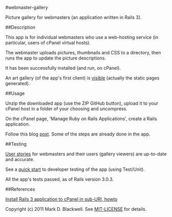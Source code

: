 #webmaster-gallery

Picture gallery for webmasters (an application written in Rails 3).

##Description

This app is for individual webmasters who use a web-hosting service (in particular, users of cPanel virtual hosts).

The webmaster uploads pictures, thumbnails and CSS to a directory, then runs the app to update the picture descriptions.

It has been successfully installed (and run, on cPanel).

An art gallery (of the app's first client) is [visible](http://www.meganamoss.com/webmas-gallery/) (actually the static pages generated).

##Usage

Unzip the downloaded app (use the ZIP GitHub button), upload it to your cPanel host in a folder of your choosing and uncompress.

On the cPanel page, 'Manage Ruby on Rails Applications', create a Rails application.

Follow this blog [post](http://markdblackwell.blogspot.com/2011/03/install-rails-3-application-to-cpanel_23.html). Some of the 
steps are already done in the app.

##Testing

[User stories](test/stories.txt) for webmasters and their users (gallery viewers) are up-to-date and accurate.

See a [quick start](test/quick-start.txt) to developer testing of the app (using Test/Unit).

All the app's tests passed, as of Rails version 3.0.3.

##References

[Install Rails 3 application to cPanel in sub-URI, howto](http://markdblackwell.blogspot.com/2011/03/install-rails-3-application-to-cpanel_23.html)

Copyright (c) 2011 Mark D. Blackwell. See [MIT-LICENSE](MIT-LICENSE) for details.

